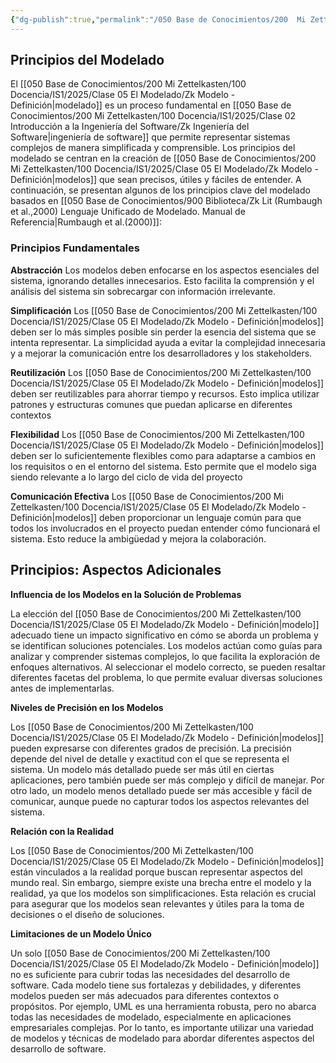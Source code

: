 ```yaml
---
{"dg-publish":true,"permalink":"/050 Base de Conocimientos/200  Mi Zettelkasten/100 Docencia/IS1/2025/Clase 05 El Modelado/Zk Principios del Modelado/","tags":["digitalGarden"]}
---
```


## Principios del Modelado

El [[050 Base de Conocimientos/200  Mi Zettelkasten/100 Docencia/IS1/2025/Clase 05 El Modelado/Zk Modelo - Definición\|modelado]] es un proceso fundamental en [[050 Base de Conocimientos/200  Mi Zettelkasten/100 Docencia/IS1/2025/Clase 02 Introducción a la Ingeniería del Software/Zk Ingeniería del Software\|ingeniería de software]] que permite representar sistemas complejos de manera simplificada y comprensible. Los principios del modelado se centran en la creación de [[050 Base de Conocimientos/200  Mi Zettelkasten/100 Docencia/IS1/2025/Clase 05 El Modelado/Zk Modelo - Definición\|modelos]] que sean precisos, útiles y fáciles de entender. A continuación, se presentan algunos de los principios clave del modelado basados en [[050 Base de Conocimientos/900 Biblioteca/Zk Lit (Rumbaugh et al.,2000) Lenguaje Unificado de Modelado. Manual de Referencia\|Rumbaugh et al.(2000)]]:

### **Principios Fundamentales**

**Abstracción**
Los modelos deben enfocarse en los aspectos esenciales del sistema, ignorando detalles innecesarios. Esto facilita la comprensión y el análisis del sistema sin sobrecargar con información irrelevante.

**Simplificación**
Los [[050 Base de Conocimientos/200  Mi Zettelkasten/100 Docencia/IS1/2025/Clase 05 El Modelado/Zk Modelo - Definición\|modelos]] deben ser lo más simples posible sin perder la esencia del sistema que se intenta representar. La simplicidad ayuda a evitar la complejidad innecesaria y a mejorar la comunicación entre los desarrolladores y los stakeholders.

**Reutilización**
Los [[050 Base de Conocimientos/200  Mi Zettelkasten/100 Docencia/IS1/2025/Clase 05 El Modelado/Zk Modelo - Definición\|modelos]] deben ser reutilizables para ahorrar tiempo y recursos. Esto implica utilizar patrones y estructuras comunes que puedan aplicarse en diferentes contextos

**Flexibilidad**
Los [[050 Base de Conocimientos/200  Mi Zettelkasten/100 Docencia/IS1/2025/Clase 05 El Modelado/Zk Modelo - Definición\|modelos]] deben ser lo suficientemente flexibles como para adaptarse a cambios en los requisitos o en el entorno del sistema. Esto permite que el modelo siga siendo relevante a lo largo del ciclo de vida del proyecto

**Comunicación Efectiva**
Los [[050 Base de Conocimientos/200  Mi Zettelkasten/100 Docencia/IS1/2025/Clase 05 El Modelado/Zk Modelo - Definición\|modelos]] deben proporcionar un lenguaje común para que todos los involucrados en el proyecto puedan entender cómo funcionará el sistema. Esto reduce la ambigüedad y mejora la colaboración.


## Principios: Aspectos Adicionales

**Influencia de los Modelos en la Solución de Problemas**

La elección del [[050 Base de Conocimientos/200  Mi Zettelkasten/100 Docencia/IS1/2025/Clase 05 El Modelado/Zk Modelo - Definición\|modelo]] adecuado tiene un impacto significativo en cómo se aborda un problema y se identifican soluciones potenciales. Los modelos actúan como guías para analizar y comprender sistemas complejos, lo que facilita la exploración de enfoques alternativos. Al seleccionar el modelo correcto, se pueden resaltar diferentes facetas del problema, lo que permite evaluar diversas soluciones antes de implementarlas.

**Niveles de Precisión en los Modelos**

Los [[050 Base de Conocimientos/200  Mi Zettelkasten/100 Docencia/IS1/2025/Clase 05 El Modelado/Zk Modelo - Definición\|modelos]] pueden expresarse con diferentes grados de precisión. La precisión depende del nivel de detalle y exactitud con el que se representa el sistema. Un modelo más detallado puede ser más útil en ciertas aplicaciones, pero también puede ser más complejo y difícil de manejar. Por otro lado, un modelo menos detallado puede ser más accesible y fácil de comunicar, aunque puede no capturar todos los aspectos relevantes del sistema.

**Relación con la Realidad**

Los [[050 Base de Conocimientos/200  Mi Zettelkasten/100 Docencia/IS1/2025/Clase 05 El Modelado/Zk Modelo - Definición\|modelos]] están vinculados a la realidad porque buscan representar aspectos del mundo real. Sin embargo, siempre existe una brecha entre el modelo y la realidad, ya que los modelos son simplificaciones. Esta relación es crucial para asegurar que los modelos sean relevantes y útiles para la toma de decisiones o el diseño de soluciones.

**Limitaciones de un Modelo Único**

Un solo [[050 Base de Conocimientos/200  Mi Zettelkasten/100 Docencia/IS1/2025/Clase 05 El Modelado/Zk Modelo - Definición\|modelo]] no es suficiente para cubrir todas las necesidades del desarrollo de software. Cada modelo tiene sus fortalezas y debilidades, y diferentes modelos pueden ser más adecuados para diferentes contextos o propósitos. Por ejemplo, UML es una herramienta robusta, pero no abarca todas las necesidades de modelado, especialmente en aplicaciones empresariales complejas. Por lo tanto, es importante utilizar una variedad de modelos y técnicas de modelado para abordar diferentes aspectos del desarrollo de software.